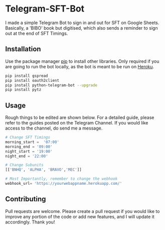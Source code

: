 # Telegram-SFT-Bot

I made a simple Telegram Bot to sign in and out for SFT on Google Sheets. Basically, a 'BIBO' book but digitised, which also sends a reminder to sign out at the end of SFT Timings.

## Installation

Use the package manager [pip](https://pip.pypa.io/en/stable/) to install other libraries. Only required if you are going to run the bot locally, as the bot is meant to be run on [Heroku](https://www.heroku.com/).

```bash
pip install gspread
pip install oauth2client
pip install python-telegram-bot --upgrade
pip install pytz
```

## Usage

Rough things to be edited are shown below. For a detailed guide, please refer to the guides posted on the Telegram Channel. If you would like access to the channel, do send me a message.
```python
# Change SFT Timings
morning_start =  '07:00'
morning_end = '09:00'
night_start = '19:00'
night_end = '22:00'

# Change Subunits
[['BNHQ', 'ALPHA', 'BRAVO','MEC']]

# Most Importantly, remember to change the webhook
webhook_url= 'https://yourwebappname.herokuapp.com/'
```

## Contributing

Pull requests are welcome. Please create a pull request if you would like to improve any portion of the code or add new features, and I will update it accordingly. Thank you!


